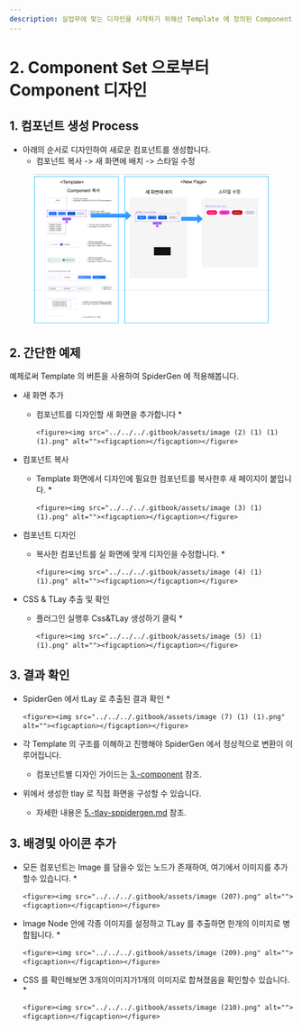 ```yaml
---
description: 실업무에 맞는 디자인을 시작하기 위해선 Template 에 정의된 Component 들로부터 수정을 해야 합니다.
---
```


# 2. Component Set 으로부터 Component 디자인

## 1. 컴포넌트 생성 Process

* 아래의 순서로 디자인하여 새로운 컴포넌트를 생성합니다.
  * 컴포넌트 복사 -> 새 화면에 배치 -> 스타일 수정&#x20;

<figure><img src="../../../.gitbook/assets/image (1) (1) (1) (1).png" alt=""><figcaption></figcaption></figure>



## 2. 간단한 예제

예제로써 Template 의 버튼을 사용하여 SpiderGen 에 적용해봅니다.

* 새 화면 추가
  * 컴포넌트를 디자인할 새 화면을 추가합니다
    *

        <figure><img src="../../../.gitbook/assets/image (2) (1) (1) (1).png" alt=""><figcaption></figcaption></figure>
* 컴포넌트 복사
  * Template 화면에서 디자인에 필요한 컴포넌트를 복사한후 새 페이지이 붙입니다.
    *

        <figure><img src="../../../.gitbook/assets/image (3) (1) (1).png" alt=""><figcaption></figcaption></figure>
* 컴포넌트 디자인
  * 복사한 컴포넌트를 실 화면에 맞게 디자인을 수정합니다.
    *

        <figure><img src="../../../.gitbook/assets/image (4) (1) (1).png" alt=""><figcaption></figcaption></figure>


* CSS & TLay  추출 및 확인
  * 플러그인 실행후 Css\&TLay 생성하기 클릭
    *

        <figure><img src="../../../.gitbook/assets/image (5) (1) (1).png" alt=""><figcaption></figcaption></figure>



## 3. 결과 확인

* SpiderGen 에서 tLay 로 추출된 결과 확인
  *

      <figure><img src="../../../.gitbook/assets/image (7) (1) (1).png" alt=""><figcaption></figcaption></figure>



* 각  Template 의  구조를 이해하고 진행해야 SpiderGen 에서 정상적으로 변환이 이루어집니다.
  * 컴포넌트별 디자인 가이드는 [3.-component](3.-component/ "mention") 참조.
* 위에서 생성한 tlay 로 직접 화면을 구성할 수 있습니다.
  * 자세한 내용은 [5.-tlay-sppidergen.md](../5.-tlay-sppidergen.md "mention") 참조.



## 3. 배경및 아이콘 추가

* 모든 컴포넌트는 Image 를 담을수 있는 노드가 존재하여, 여기에서 이미지를 추가할수 있습니다.
  *

      <figure><img src="../../../.gitbook/assets/image (207).png" alt=""><figcaption></figcaption></figure>
* Image Node 안에 각종 이미지를 설정하고 TLay 를 추출하면 한개의 이미지로 병합됩니다.
  *

      <figure><img src="../../../.gitbook/assets/image (209).png" alt=""><figcaption></figcaption></figure>


* CSS 를 확인해보면 3개의이미지가1개의 이미지로 합쳐졌음을 확인할수 있습니다.
  *

      <figure><img src="../../../.gitbook/assets/image (210).png" alt=""><figcaption></figcaption></figure>

